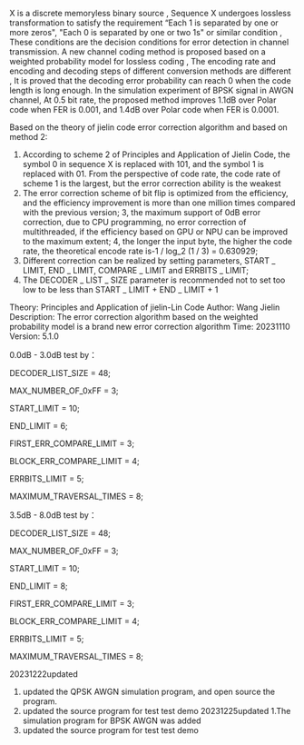   X is a discrete memoryless binary source , Sequence X undergoes lossless transformation to satisfy the requirement “Each 1 is separated by one or more zeros", "Each 0 is separated by one or two 1s" or similar condition , These conditions are the decision conditions for error detection in channel transmission. A new channel coding method is proposed based on a weighted probability model for lossless coding , The encoding rate and encoding and decoding steps of different conversion methods are different , It is proved that the decoding error probability can reach 0 when the code length is long enough. In the simulation experiment of BPSK signal in AWGN channel, At 0.5 bit rate, the proposed method improves 1.1dB over Polar code when FER is 0.001, and 1.4dB over Polar code when FER is 0.0001.

  Based on the theory of jielin code error correction algorithm and based on method 2:
1. According to scheme 2 of Principles and Application of Jielin Code, the symbol 0 in sequence X is replaced with 101, and the symbol 1 is replaced with 01. From the perspective of code rate, the code rate of scheme 1 is the largest, but the error correction ability is the weakest
2. The error correction scheme of bit flip is optimized from the efficiency, and the efficiency improvement is more than one million times compared with the previous version;
3, the maximum support of 0dB error correction, due to CPU programming, no error correction of multithreaded, if the efficiency based on GPU or NPU can be improved to the maximum extent;
4, the longer the input byte, the higher the code rate, the theoretical encode rate is-1 / log_2 (1 / 3) = 0.630929;
5. Different correction can be realized by setting parameters, START _ LIMIT, END _ LIMIT, COMPARE _ LIMIT and ERRBITS _ LIMIT;
6. The DECODER _ LIST _ SIZE parameter is recommended not to set too low to be less than START _ LIMIT + END _ LIMIT + 1

Theory: Principles and Application of jielin-Lin Code
Author: Wang Jielin
Description: The error correction algorithm based on the weighted probability model is a brand new error correction algorithm
Time: 20231110
Version: 5.1.0

0.0dB - 3.0dB test by：

DECODER_LIST_SIZE = 48;

MAX_NUMBER_OF_0xFF = 3;

START_LIMIT = 10;

END_LIMIT = 6;

FIRST_ERR_COMPARE_LIMIT = 3;

BLOCK_ERR_COMPARE_LIMIT = 4;

ERRBITS_LIMIT = 5;

MAXIMUM_TRAVERSAL_TIMES = 8;



3.5dB - 8.0dB test by：

DECODER_LIST_SIZE = 48;

MAX_NUMBER_OF_0xFF = 3;

START_LIMIT = 10;

END_LIMIT = 8;

FIRST_ERR_COMPARE_LIMIT = 3;

BLOCK_ERR_COMPARE_LIMIT = 4;

ERRBITS_LIMIT = 5;

MAXIMUM_TRAVERSAL_TIMES = 8;

20231222updated
1. updated the QPSK AWGN simulation program, and open source the program.
2. updated the source program for test test demo
20231225updated
1.The simulation program for BPSK AWGN was added
2. updated the source program for test test demo
